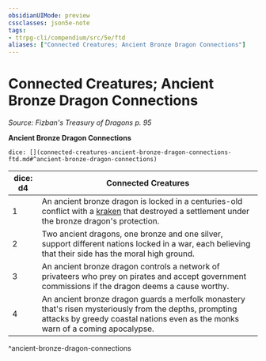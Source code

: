 ```yaml
---
obsidianUIMode: preview
cssclasses: json5e-note
tags:
- ttrpg-cli/compendium/src/5e/ftd
aliases: ["Connected Creatures; Ancient Bronze Dragon Connections"]
---
```

# Connected Creatures; Ancient Bronze Dragon Connections
*Source: Fizban's Treasury of Dragons p. 95* 

**Ancient Bronze Dragon Connections**

`dice: [](connected-creatures-ancient-bronze-dragon-connections-ftd.md#^ancient-bronze-dragon-connections)`

| dice: d4 | Connected Creatures |
|----------|---------------------|
| 1 | An ancient bronze dragon is locked in a centuries-old conflict with a [kraken](kraken.md) that destroyed a settlement under the bronze dragon's protection. |
| 2 | Two ancient dragons, one bronze and one silver, support different nations locked in a war, each believing that their side has the moral high ground. |
| 3 | An ancient bronze dragon controls a network of privateers who prey on pirates and accept government commissions if the dragon deems a cause worthy. |
| 4 | An ancient bronze dragon guards a merfolk monastery that's risen mysteriously from the depths, prompting attacks by greedy coastal nations even as the monks warn of a coming apocalypse. |
^ancient-bronze-dragon-connections